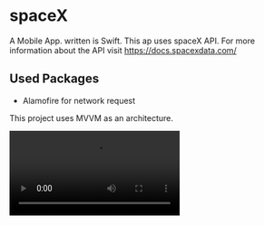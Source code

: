 # spaceX

A Mobile App. written is Swift. This ap uses spaceX API. For more information about the API visit https://docs.spacexdata.com/

## Used Packages

- Alamofire for network request

This project uses MVVM as an architecture.

![](https://github.com/cemnisan/spaceX/blob/main/github/spaceX-gif.mp4)

